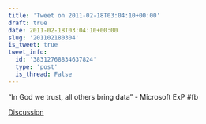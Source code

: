 ```yaml
---
title: 'Tweet on 2011-02-18T03:04:10+00:00'
draft: true
date: 2011-02-18T03:04:10+00:00
slug: '201102180304'
is_tweet: true
tweet_info:
  id: '38312768834637824'
  type: 'post'
  is_thread: False
---
```




“In God we trust, all others bring data” - Microsoft ExP #fb

[Discussion](https://x.com/sytelus/status/38312768834637824)
